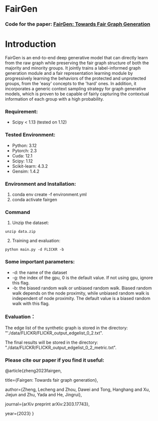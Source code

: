 # FairGen
### Code for the paper: [FairGen: Towards Fair Graph Generation](https://arxiv.org/html/2303.17743v3)

# Introduction
FairGen is an end-to-end deep generative model that can directly learn from the raw graph while preserving the fair graph structure of both the majority and minority groups. It jointly trains a label-informed graph generation module and a fair representation learning module by progressively learning the behaviors of the protected and unprotected groups, from the 'easy' concepts to the 'hard' ones. In addition, it incorporates a generic context sampling strategy for graph generative models, which is proven to be capable of fairly capturing the contextual information of each group with a high probability. 


### Requirement:
* Scipy < 1.13 (tested on 1.12)

### Tested Environment:
* Python: 3.12
* Pytorch: 2.3 
* Cuda: 12.1
* Scipy: 1.12
* Scikit-learn: 4.3.2
* Gensim: 1.4.2

### Environment and Installation:
1. conda env create -f environment.yml
2. conda activate fairgen

### Command
1. Unzip the dataset:
```
unzip data.zip
```

2. Training and evaluation:
```
python main.py -d FLICKR -b
```

### Some important parameters:
* -d: the name of the dataset
* -g: the index of the gpu, 0 is the default value. If not using gpu, ignore this flag.
* -b: the biased random walk or unbiased random walk. Biased random walk depends on the node proximity, while unbiased random walk is independent of node proximity. The default value is a biased random walk
 with this flag.

### Evaluation：
The edge list of the synthetic graph is stored in the directory: "'./data/FLICKR/FLICKR_output_edgelist_0_2.txt".

The final results will be stored in the directory: "./data/FLICKR/FLICKR_output_edgelist_0_2_metric.txt".


### Please cite our paper if you find it useful:
@article{zheng2023fairgen,

  title={Fairgen: Towards fair graph generation},
  
  author={Zheng, Lecheng and Zhou, Dawei and Tong, Hanghang and Xu, Jiejun and Zhu, Yada and He, Jingrui},
  
  journal={arXiv preprint arXiv:2303.17743},
  
  year={2023}
}

